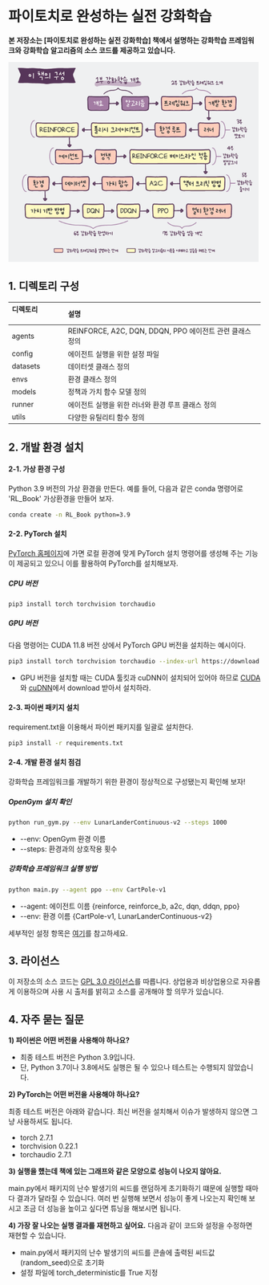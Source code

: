 # 파이토치로 완성하는 실전 강화학습
**본 저장소는 [파이토치로 완성하는 실전 강화학습] 책에서 설명하는 강화학습 프레임워크와 강화학습 알고리즘의 소스 코드를 제공하고 있습니다.**

<img src="img/chapters.png" alt="cover" width="500"/>

## 1. 디렉토리 구성
|디렉토리              |설명                        |
|:--        |:--                          |
| agents 	| REINFORCE, A2C, DQN, DDQN, PPO 에이전트 관련 클래스 정의 |
| config	| 에이전트 실행을 위한 설정 파일 |
| datasets	| 데이터셋 클래스 정의 |
| envs	    | 환경 클래스 정의 |
| models	| 정책과 가치 함수 모델 정의 |
| runner	| 에이전트 실행을 위한 러너와 환경 루프 클래스 정의 |
| utils	    | 다양한 유틸리티 함수 정의 |

##  2. 개발 환경 설치
#### 2-1. 가상 환경 구성
Python 3.9 버전의 가상 환경을 만든다. 
예를 들어, 다음과 같은 conda 명령어로 'RL_Book' 가상환경을 만들어 보자.
```bash
conda create -n RL_Book python=3.9
```

#### 2-2. PyTorch 설치
[PyTorch 홈페이지](https://pytorch.org/get-started/locally/)에 가면 
로컬 환경에 맞게 PyTorch 설치 명령어를 생성해 주는 기능이 제공되고 있으니 
이를 활용하여 PyTorch를 설치해보자.
##### CPU 버전
```bash
pip3 install torch torchvision torchaudio
```
##### GPU 버전
다음 명령어는 CUDA 11.8 버전 상에서 PyTorch GPU 버전을 설치하는 예시이다.
```bash
pip3 install torch torchvision torchaudio --index-url https://download.pytorch.org/whl/cu118
```
   * GPU 버전을 설치할 때는 CUDA 툴킷과 cuDNN이 설치되어 있어야 하므로 [CUDA](https://developer.nvidia.com/cuda-downloads)와 [cuDNN](https://developer.nvidia.com/rdp/cudnn-archive)에서 download 받아서 설치하라.

#### 2-3. 파이썬 패키지 설치
requirement.txt을 이용해서 파이썬 패키지를 일괄로 설치한다.

```bash
pip3 install -r requirements.txt
```
#### 2-4. 개발 환경 설치 점검
강화학습 프레임워크를 개발하기 위한 환경이 정상적으로 구성됐는지 확인해 보자! 

##### OpenGym 설치 확인
```bash
python run_gym.py --env LunarLanderContinuous-v2 --steps 1000
```
   * --env: OpenGym 환경 이름 
   * --steps: 환경과의 상호작용 횟수

##### 강화학습 프레임워크 실행 방법
 
```bash
python main.py --agent ppo --env CartPole-v1
```
  * --agent: 에이전트 이름 {reinforce, reinforce_b, a2c, dqn, ddqn, ppo}
  * --env: 환경 이름 {CartPole-v1, LunarLanderContinuous-v2}

세부적인 설정 항목은 [여기](config/agents/README.md)를 참고하세요.

## 3. 라이선스
이 저장소의 소스 코드는 [GPL 3.0 라이선스](LICENSE)를 따릅니다.
상업용과 비상업용으로 자유롭게 이용하으며 사용 시 출처를 밝히고 소스를 공개해야 할 의무가 있습니다.

## 4. 자주 묻는 질문

**1) 파이썬은 어떤 버전을 사용해야 하나요?**

  * 최종 테스트 버전은 Python 3.9입니다.</br>
  * 단, Python 3.7이나 3.8에서도 실행은 될 수 있으나 테스트는 수행되지 않았습니다. 

**2) PyTorch는 어떤 버전을 사용해야 하나요?**

최종 테스트 버전은 아래와 같습니다. 최신 버전을 설치해서 이슈가 발생하지 않으면 그냥 사용하셔도 됩니다.
  * torch 2.7.1
  * torchvision 0.22.1
  * torchaudio 2.7.1

**3) 실행을 헀는데 책에 있는 그래프와 같은 모양으로 성능이 나오지 않아요.**

main.py에서 패키지의 난수 발생기의 씨드를 랜덤하게 초기화하기 떄문에 실행할 때마다 결과가 달라질 수 있습니다.
여러 번 실행해 보면서 성능이 좋게 나오는지 확인해 보시고 조금 더 성능을 높이고 싶다면 튜닝을 해보시면 됩니다. 

**4) 가장 잘 나오는 실행 결과를 재현하고 싶어요.**
다음과 같이 코드와 설정을 수정하면 재현할 수 있습니다.
* main.py에서 패키지의 난수 발생기의 씨드를 콘솔에 출력된 씨드값(random_seed)으로 초기화
* 설정 파일에 torch_deterministic를 True 지정

